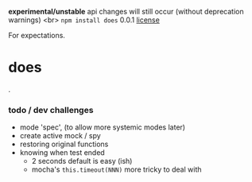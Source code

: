 **experimental/unstable** api changes will still occur (without deprecation warnings) <br\>
`npm install does` 0.0.1 [license](./license)



For expectations.


does
====


.


### todo / dev challenges

* mode 'spec', (to allow more systemic modes later)
* create active mock / spy
* restoring original functions
* knowing when test ended
    * 2 seconds default is easy (ish)
    * mocha's `this.timeout(NNN)` more tricky to deal with

